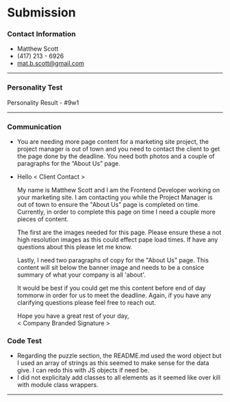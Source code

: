 # Submission

### Contact Information

- Matthew Scott
- (417) 213 - 6926
- mat.b.scott@gmail.com

---

### Personality Test

Personality Result - #9w1

---

### Communication

- You are needing more page content for a marketing site project, the project manager is out of town and you need to contact the client to get the page done by the deadline. You need both photos and a couple of paragraphs for the “About Us” page.

- Hello < Client Contact >

  My name is Matthew Scott and I am the Frontend Developer working on your marketing site. I am contacting you while the Project Manager is out of town to ensure the "About Us" page is completed on time. Currently, in order to complete this page on time I need a couple more pieces of content.

  The first are the images needed for this page. Please ensure these a not high resolution images as this could effect pape load times. If have any questions about this please let me know.

  Lastly, I need two paragraphs of copy for the "About Us" page. This content will sit below the banner image and needs to be a consice summary of what your company is all 'about'.

  It would be best if you could get me this content before end of day tommorw in order for us to meet the deadline. Again, if you have any clarifying questions please feel free to reach out.

  Hope you have a great rest of your day,  
  < Company Branded Signature >

### Code Test

- Regarding the puzzle section, the README.md used the word object but I used an array of strings as this seemed to make sense for the data give. I can redo this with JS objects if need be.
- I did not explicitaly add classes to all elements as it seemed like over kill with module class wrappers.

---
